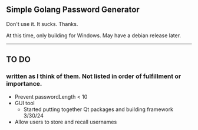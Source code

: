 
## Simple Golang Password Generator

Don't use it. It sucks. Thanks.

At this time, only building for Windows. May have a debian release later.

___

## TO DO

### written as I think of them. Not listed in order of fulfillment or importance.

- Prevent passwordLength < 10
- GUI tool
   - Started putting together Qt packages and building framework 3/30/24
- Allow users to store and recall usernames
